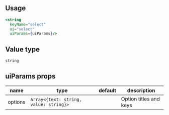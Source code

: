 ## Usage

```jsx
<string
  keyName="select"
  ui="select"
  uiParams={uiParams}/>
```

<!-- STORY -->

## Value type

```js
string
```

## uiParams props

<table>
  <thead>
    <tr>
      <th>name</th>
      <th>type</th>
      <th>default</th>
      <th>description</th>
    </tr>
  </thead>
  <tbody>
    <tr>
      <td>options</td>
      <td><code>Array<{text: string, value: string}></code></td>
      <td></td>
      <td>Option titles and keys</td>
    </tr>
  </tbody>
</table>